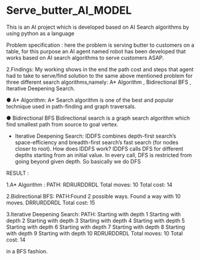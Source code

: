# Serve_butter_AI_MODEL
This is an AI project which is developed based on AI Search algorithms by using python as a language

Problem specification : here the problem is serving butter to customers on a table, for this purpose an AI agent named robot has 
been developed that works based on AI search algorithms to serve customers ASAP.

2.Findings: My working shows in the end the path cost and steps that agent had to take to serve/find solution to the same above mentioned problem for three different search
algorithms,namely: A* Algorithm , Bidirectional BFS , Iterative Deepening Search.

● A* Algorithm:
A* Search algorithm is one of the best and popular
technique used in path-finding and graph traversals.

● Bidirectional BFS
Bidirectional search is a graph search algorithm which
find smallest path from source to goal vertex. 

* Iterative Deepening Search:
IDDFS combines depth-first search’s
space-efficiency and breadth-first search’s fast
search (for nodes closer to root).
How does IDDFS work?
IDDFS calls DFS for different depths starting from
an initial value. In every call, DFS is restricted from
going beyond given depth. So basically we do DFS

RESULT :

1.A* Algorithm :
PATH: RDRURDDRDL
Total moves: 10
Total cost: 14

2.Bidirectional BFS:
PATH:Found 2 possible ways.
Found a way with 10 moves.
DRRURDDRDL
Total cost: 15

3.Iterative Deepening Search:
PATH: Starting with depth 1
Starting with depth 2
Starting with depth 3
Starting with depth 4
Starting with depth 5
Starting with depth 6
Starting with depth 7
Starting with depth 8
Starting with depth 9
Starting with depth 10
RDRURDDRDL
Total moves: 10
Total cost: 14


in a BFS fashion.

